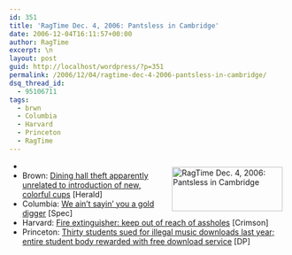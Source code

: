 ```yaml
---
id: 351
title: 'RagTime Dec. 4, 2006: Pantsless in Cambridge'
date: 2006-12-04T16:11:57+00:00
author: RagTime
excerpt: \n
layout: post
guid: http://localhost/wordpress/?p=351
permalink: /2006/12/04/ragtime-dec-4-2006-pantsless-in-cambridge/
dsq_thread_id:
  - 95106711
tags:
  - brwn
  - Columbia
  - Harvard
  - Princeton
  - RagTime
---
```

  * [<img width="200" vspace="10" hspace="10" height="80" border="0" align="right" src="http://www.ivygateblog.com/wp-content/uploads/2006/09/ragtime.jpg" alt="RagTime Dec. 4, 2006: Pantsless in Cambridge" />](http://www.ivygateblog.com/tags/ragtime)
  * Brown: <a target="_blank" title="Dining hall theft apparently unrelated to introduction of new, colorful cups." href="http://media.www.browndailyherald.com/media/storage/paper472/news/2006/12/04/CampusNews/Illicit.TakeOut.Irks.Dining.Services.Officials-2519735-page2.shtml?sourcedomain=www.browndailyherald.com&MIIHost=media.collegepublisher.com">Dining hall theft apparently unrelated to introduction of new, colorful cups</a> [Herald]
  * Columbia: <a target="_blank" title="We ain&rsquo;t sayin you a gold digger&hellip;" href="http://media.www.columbiaspectator.com/media/storage/paper865/news/2006/12/04/News/Feigned.Marriage.Helps.To.Prove.Financial.Independence-2519993.shtml?sourcedomain=www.columbiaspectator.com&MIIHost=media.collegepublisher.com">We ain&#8217;t sayin&#8217; you a gold digger</a> [Spec]
  * Harvard: <a target="_blank" href="http://www.thecrimson.com/article.aspx?ref=516168">Fire extinguisher: keep out of reach of assholes</a> [Crimson]
  * Princeton: <a target="_blank" href="http://www.dailyprincetonian.com/archives/2006/12/04/news/16830.shtml">Thirty students sued for illegal music downloads last year; entire student body rewarded with free download service</a> [DP]